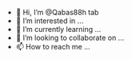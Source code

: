 - 👋 Hi, I’m @Qabas88h
tab
- 👀 I’m interested in ...
- 🌱 I’m currently learning ...
- 💞️ I’m looking to collaborate on ...
- 📫 How to reach me ...

<!---
Qabas88h/Qabas88h is a ✨ special ✨ repository because its `README.md` (this file) appears on your GitHub profile.
You can click the Preview link to take a look at your changes.
--->
